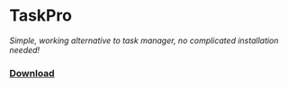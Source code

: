 # TaskPro
*Simple, working alternative to task manager, no complicated installation needed!*
### [Download](http://jeweled-fox.github.io/taskpro/)
